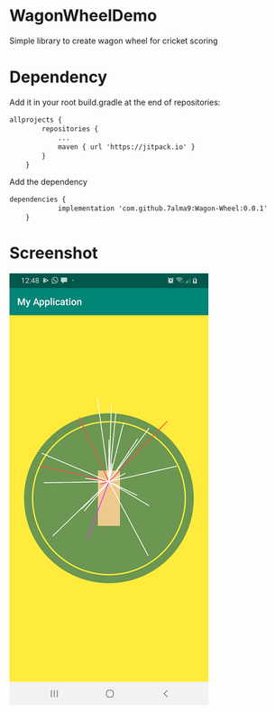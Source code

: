 # WagonWheelDemo
 
Simple library to create wagon wheel for cricket scoring

# Dependency
Add it in your root build.gradle at the end of repositories:
```
allprojects {
		repositories {
			...
			maven { url 'https://jitpack.io' }
		}
	}
 ```
Add the dependency
```
dependencies {
	        implementation 'com.github.7alma9:Wagon-Wheel:0.0.1'
	}
 ```

# Screenshot
![Screen shot](https://github.com/7alma9/Wagon-Wheel/blob/master/screenshot/device-2019-12-08-004831.png)

